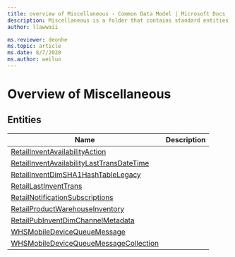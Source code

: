 ```yaml
---
title: overview of Miscellaneous - Common Data Model | Microsoft Docs
description: Miscellaneous is a folder that contains standard entities related to the Common Data Model.
author: llawwaii

ms.reviewer: deonhe
ms.topic: article
ms.date: 8/7/2020
ms.author: weiluo
---
```


# Overview of Miscellaneous


## Entities

|Name|Description|
|---|---|
|[RetailInventAvailabilityAction](RetailInventAvailabilityAction.md)||
|[RetailInventAvailabilityLastTransDateTime](RetailInventAvailabilityLastTransDateTime.md)||
|[RetailInventDimSHA1HashTableLegacy](RetailInventDimSHA1HashTableLegacy.md)||
|[RetailLastInventTrans](RetailLastInventTrans.md)||
|[RetailNotificationSubscriptions](RetailNotificationSubscriptions.md)||
|[RetailProductWarehouseInventory](RetailProductWarehouseInventory.md)||
|[RetailPubInventDimChannelMetadata](RetailPubInventDimChannelMetadata.md)||
|[WHSMobileDeviceQueueMessage](WHSMobileDeviceQueueMessage.md)||
|[WHSMobileDeviceQueueMessageCollection](WHSMobileDeviceQueueMessageCollection.md)||
